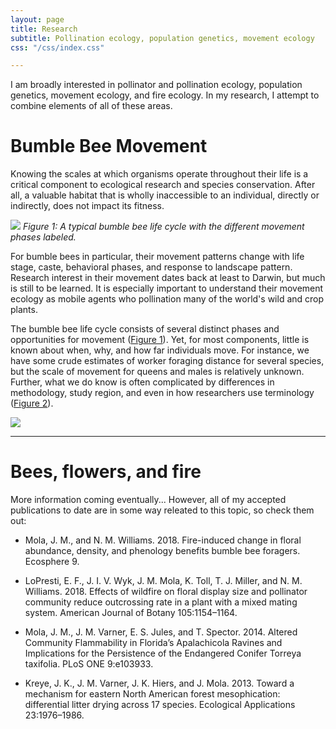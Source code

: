 ```yaml
---
layout: page
title: Research
subtitle: Pollination ecology, population genetics, movement ecology
css: "/css/index.css"

---
```


I am broadly interested in pollinator and pollination ecology, population genetics, movement ecology, and fire ecology. In my research, I attempt to combine elements of all of these areas. 

# Bumble Bee Movement

Knowing the scales at which organisms operate throughout their life is a critical component to ecological research and species conservation. After all, a valuable habitat that is wholly inaccessible to an individual, directly or indirectly, does not impact its fitness. 

<a id="figure1"></a>
![](../img/figs/lifecycle.png)
*Figure 1: A typical bumble bee life cycle with the different movement phases labeled.*

For bumble bees in particular, their movement patterns change with life stage, caste, behavioral phases, and response to landscape pattern. Research interest in their movement dates back at least to Darwin, but much is still to be learned. It is especially important to understand their movement ecology as mobile agents who pollination many of the world's wild and crop plants. 

The bumble bee life cycle consists of several distinct phases and opportunities for movement  ([Figure 1](#figure1)). Yet, for most components, little is known about when, why, and how far individuals move. For instance, we have some crude estimates of worker foraging distance for several species, but the scale of movement for queens and males is relatively unknown. Further, what we do know is often complicated by differences in methodology, study region, and even in how researchers use terminology ([Figure 2](#figure2)). 

<a id="figure2"></a>
![](../img/figs/studycomp.png)

***

# Bees, flowers, and fire

More information coming eventually... However, all of my accepted publications to date are in some way releated to this topic, so check them out:

+ Mola, J. M., and N. M. Williams. 2018. Fire-induced change in floral abundance, density, and phenology benefits bumble bee foragers. Ecosphere 9.

+ LoPresti, E. F., J. I. V. Wyk, J. M. Mola, K. Toll, T. J. Miller, and N. M. Williams. 2018. Effects of wildfire on floral display size and pollinator community reduce outcrossing rate in a plant with a mixed mating system. American Journal of Botany 105:1154–1164.

+ Mola, J. M., J. M. Varner, E. S. Jules, and T. Spector. 2014. Altered Community Flammability in Florida’s Apalachicola Ravines and Implications for the Persistence of the Endangered Conifer Torreya taxifolia. PLoS ONE 9:e103933.

+ Kreye, J. K., J. M. Varner, J. K. Hiers, and J. Mola. 2013. Toward a mechanism for eastern North American forest mesophication: differential litter drying across 17 species. Ecological Applications 23:1976–1986.




